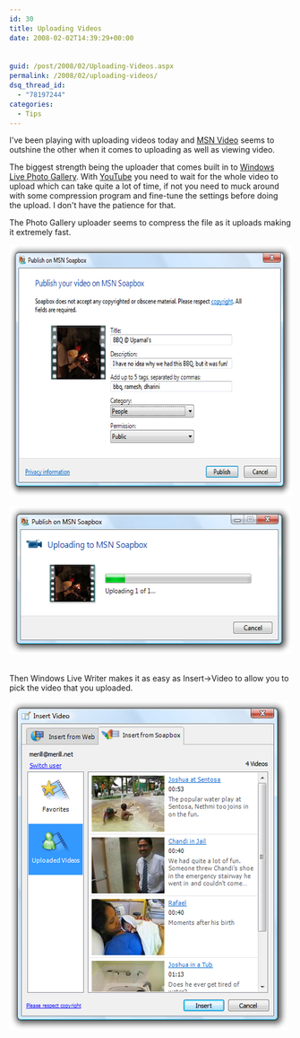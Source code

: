 ```yaml
---
id: 30
title: Uploading Videos
date: 2008-02-02T14:39:29+00:00


guid: /post/2008/02/Uploading-Videos.aspx
permalink: /2008/02/uploading-videos/
dsq_thread_id:
  - "78197244"
categories:
  - Tips
---
```

<p>I've been playing with uploading videos today and <a href="http://video.msn.com/">MSN Video</a> seems to outshine the other when it comes to uploading as well as viewing video.</p> <p>The biggest strength being the uploader that comes built in to <a href="http://get.live.com/photogallery/overview">Windows Live Photo Gallery</a>. With <a href="http://get.live.com/photogallery/overview">YouTube</a> you need to wait for the whole video to upload which can take quite a lot of time, if not you need to muck around with some compression program and fine-tune the settings before doing the upload. I don't have the patience for that.</p> <p>The Photo Gallery uploader seems to compress the file as it uploads making it extremely fast.</p> <p><img style="border-top-width: 0px; border-left-width: 0px; border-bottom-width: 0px; border-right-width: 0px" height="449" alt="PublishVideoOnSoapbox" src="/wp-content/uploads/binary/UploadingVideos_DC09/PublishVideoOnSoapbox.png" width="659" border="0"></p> <p><img style="border-top-width: 0px; border-left-width: 0px; border-bottom-width: 0px; border-right-width: 0px" height="264" alt="UploadingToSoapbox" src="/wp-content/uploads/binary/UploadingVideos_DC09/UploadingToSoapbox.png" width="548" border="0">&nbsp; </p> <p>Then Windows Live Writer makes it as easy as Insert-&gt;Video to allow you to pick the video that you uploaded.</p> <p><img height="588" alt="Insert Video" src="/wp-content/uploads/binary/UploadingVideos_DC09/InsertVideo.png" width="498" border="0"></p>